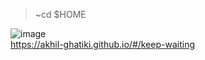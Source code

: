 > ~cd $HOME 

![image](/images/home/calvinhobbesvegan.png)  
https://akhil-ghatiki.github.io/#/keep-waiting
